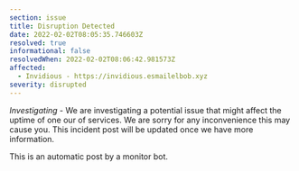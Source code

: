 ```yaml
---
section: issue
title: Disruption Detected
date: 2022-02-02T08:05:35.746603Z
resolved: true
informational: false
resolvedWhen: 2022-02-02T08:06:42.981573Z
affected:
  - Invidious - https://invidious.esmailelbob.xyz
severity: disrupted
---
```

*Investigating* - We are investigating a potential issue that might affect the uptime of one our of services. We are sorry for any inconvenience this may cause you. This incident post will be updated once we have more information.

This is an automatic post by a monitor bot.
        